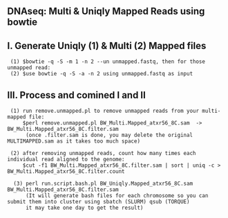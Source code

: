 ## DNAseq: Multi & Uniqly Mapped Reads using bowtie



## I. Generate Uniqly (1) & Multi (2) Mapped files
     (1) $bowtie -q -S -m 1 -n 2 --un unmapped.fastq, then for those unmapped read: 
     (2) $use bowtie -q -S -a -n 2 using unmapped.fastq as input

## III. Process and comined I and II
     (1) run remove.unmapped.pl to remove unmapped reads from your multi-mapped file:
         $perl remove.unmapped.pl BW_Multi.Mapped_atxr56_8C.sam  -> BW_Multi.Mapped_atxr56_8C.filter.sam 
          (once .filter.sam is done, you may delete the original MULTIMAPPED.sam as it takes too much space)
    
     (2) after removing unmapped reads, count how many times each individual read aligned to the genome: 
         $cut -f1 BW_Multi.Mapped_atxr56_8C.filter.sam | sort | uniq -c > BW_Multi.Mapped_atxr56_8C.filter.count
         
      (3) perl run.script.bash.pl BW_Uniqly.Mapped_atxr56_8C.sam BW_Multi.Mapped_atxr56_8C.filter.sam 
          (It will generate bash files for each chromosome so you can submit them into cluster using sbatch (SLURM) qsub (TORQUE) 
          it may take one day to get the result)
    
    

